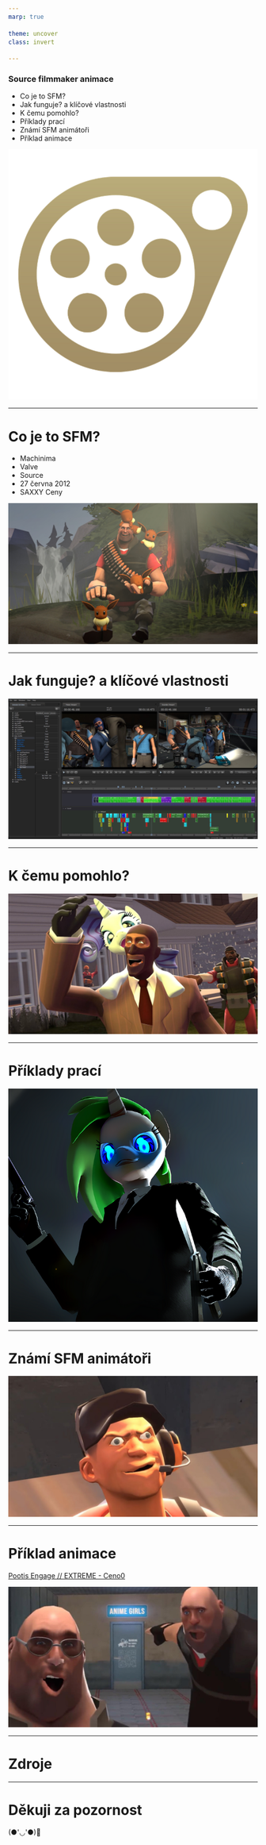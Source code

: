 ```yaml
---
marp: true

theme: uncover
class: invert

---
```


### Source filmmaker animace

- Co je to SFM?
- Jak funguje? a klíčové vlastnosti
- K čemu pomohlo?
- Příklady prací
- Známí SFM animátoři
- Příklad animace

![bg right](logo.png)

---

# Co je to SFM?

- Machinima
- Valve
- Source
- 27 června 2012
- SAXXY Ceny

![bg right](heavy.jpg)

---

# Jak funguje? a klíčové vlastnosti

![bg right](source.jpg)

---

# K čemu pomohlo?

![bg right](spy.jpg)

---

# Příklady prací

![bg right](pony.png)

---

# Známí SFM animátoři

![bg right](scout.jpg)

---

# Příklad animace

[Pootis Engage // EXTREME - Ceno0](https://www.youtube.com/watch?v=lGJBUauU-CE&t=694s)

![bg right](pootis.jpg)

---

# Zdroje

---

# Děkuji za pozornost
(●'◡'●)🤍